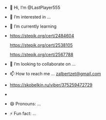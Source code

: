 - 👋 Hi, I’m @LastPlayer555
- 👀 I’m interested in ...
- 🌱 I’m currently learning
- 
    https://stepik.org/cert/2484604
  
    https://stepik.org/cert/2538105
  
    https://stepik.org/cert/2567788    
    
- 💞️ I’m looking to collaborate on ...
- 📫 How to reach me ...   zalbertzet@gmail.com
-  https://skobelkin.ru/viber/375259472729
- 
- 😄 Pronouns: ...
- ⚡ Fun fact: ...

<!---
LastPlayer555/LastPlayer555 is a ✨ special ✨ repository because its `README.md` (this file) appears on your GitHub profile.
You can click the Preview link to take a look at your changes.
--->
